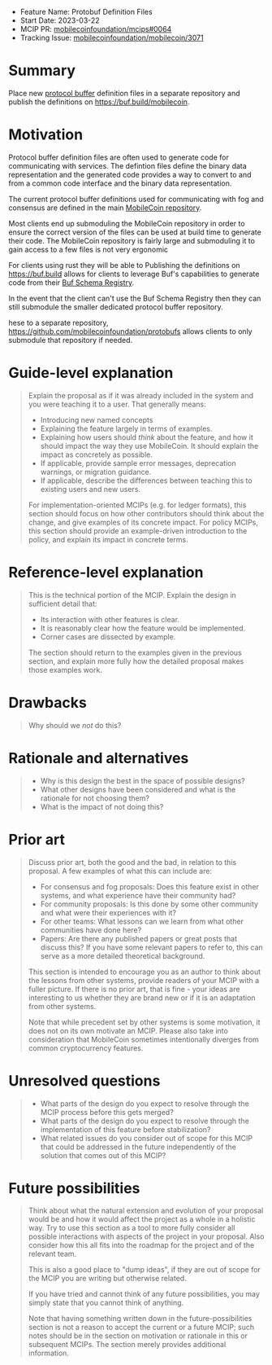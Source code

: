 - Feature Name: Protobuf Definition Files
- Start Date: 2023-03-22
- MCIP PR: [mobilecoinfoundation/mcips#0064](https://github.com/mobilecoinfoundation/mcips/pull/0064)
- Tracking Issue: [mobilecoinfoundation/mobilecoin/3071](https://github.com/mobilecoinfoundation/mobilecoin/issues/3071)

# Summary
[summary]: #summary

Place new [protocol buffer](https://protobuf.dev/) definition files in a
separate repository and publish the definitions on
<https://buf.build/mobilecoin>.

# Motivation
[motivation]: #motivation

Protocol buffer definition files are often used to generate code for
communicating with services. The defintion files define the binary data
representation and the generated code provides a way to convert to and from a
common code interface and the binary data representation.

The current protocol buffer definitions used for communicating with fog and
consensus are defined in the main 
[MobileCoin repository](https://github.com/mobilecoinfoundation/mobilecoin). 

Most clients end up submoduling the MobileCoin repository in order to ensure the
correct version of the files can be used at build time to generate their code.
The MobileCoin repository is fairly large and submoduling it to gain access to a
few files is not very ergonomic

For clients using rust they will be able to 
Publishing the definitions on <https://buf.build> allows for clients to leverage
Buf's capabilities to generate code from their 
[Buf Schema Registry](https://buf.build/explore/).

In the event that the client can't use the Buf Schema Registry then they can
still submodule the smaller dedicated protocol buffer repository.

hese to a separate repository,
<https://github.com/mobilecoinfoundation/protobufs> allows clients to only
submodule that repository if needed.

# Guide-level explanation
[guide-level-explanation]: #guide-level-explanation

> Explain the proposal as if it was already included in the system and you were teaching it to a user. That generally means:
>
> - Introducing new named concepts
> - Explaining the feature largely in terms of examples.
> - Explaining how users should *think* about the feature, and how it should impact the way they use MobileCoin. It should explain the impact as concretely as possible.
> - If applicable, provide sample error messages, deprecation warnings, or migration guidance.
> - If applicable, describe the differences between teaching this to existing users and new users.
>
> For implementation-oriented MCIPs (e.g. for ledger formats), this section should focus on how other contributors should think about the change, and give examples of its concrete impact. For policy MCIPs, this section should provide an example-driven introduction to the policy, and explain its impact in concrete terms.

# Reference-level explanation
[reference-level-explanation]: #reference-level-explanation

> This is the technical portion of the MCIP. Explain the design in sufficient detail that:
>
> - Its interaction with other features is clear.
> - It is reasonably clear how the feature would be implemented.
> - Corner cases are dissected by example.
>
> The section should return to the examples given in the previous section, and explain more fully how the detailed proposal makes those examples work.

# Drawbacks
[drawbacks]: #drawbacks

> Why should we *not* do this?

# Rationale and alternatives
[rationale-and-alternatives]: #rationale-and-alternatives

> - Why is this design the best in the space of possible designs?
> - What other designs have been considered and what is the rationale for not choosing them?
> - What is the impact of not doing this?

# Prior art
[prior-art]: #prior-art

> Discuss prior art, both the good and the bad, in relation to this proposal.
> A few examples of what this can include are:
>
> - For consensus and fog proposals: Does this feature exist in other systems, and what experience have their community had?
> - For community proposals: Is this done by some other community and what were their experiences with it?
> - For other teams: What lessons can we learn from what other communities have done here?
> - Papers: Are there any published papers or great posts that discuss this? If you have some relevant papers to refer to, this can serve as a more detailed theoretical background.
>
> This section is intended to encourage you as an author to think about the lessons from other systems, provide readers of your MCIP with a fuller picture.
> If there is no prior art, that is fine - your ideas are interesting to us whether they are brand new or if it is an adaptation from other systems.
>
> Note that while precedent set by other systems is some motivation, it does not on its own motivate an MCIP.
> Please also take into consideration that MobileCoin sometimes intentionally diverges from common cryptocurrency features.

# Unresolved questions
[unresolved-questions]: #unresolved-questions

> - What parts of the design do you expect to resolve through the MCIP process before this gets merged?
> - What parts of the design do you expect to resolve through the implementation of this feature before stabilization?
> - What related issues do you consider out of scope for this MCIP that could be addressed in the future independently of the solution that comes out of this MCIP?

# Future possibilities
[future-possibilities]: #future-possibilities

> Think about what the natural extension and evolution of your proposal would
> be and how it would affect the project as a whole in a holistic way. Try to
> use this section as a tool to more fully consider all possible interactions
> with aspects of the project in your proposal. Also consider how this all
> fits into the roadmap for the project and of the relevant team.
>
> This is also a good place to "dump ideas", if they are out of scope for the
> MCIP you are writing but otherwise related.
>
> If you have tried and cannot think of any future possibilities,
> you may simply state that you cannot think of anything.
>
> Note that having something written down in the future-possibilities section
> is not a reason to accept the current or a future MCIP; such notes should be
> in the section on motivation or rationale in this or subsequent MCIPs.
> The section merely provides additional information.

